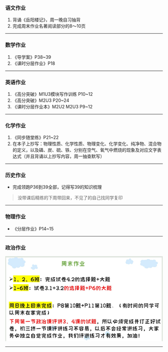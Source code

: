 ### 语文作业
1. 背诵《岳阳楼记》，周一晚自习抽背
2. 完成周末作业名著阅读部分的8～10页
---

### 数学作业
1. 《导学案》P38~39
2. 《课时分层作业》P18
---

### 英语作业
1. 《高分突破》M1U3模块写作训练 P10~12
2. 《高分突破》M2U3 P20~24
3. 《课时分层作业本》M2U2 M2U3 P9~12
---

### 化学作业
1. 《同步随堂练》P21~22
2. 在本子上抄写：物理性质、化学性质、物理变化、化学变化、纯净物、混合物的定义，以及磷、炭、硫、铁、分别在空气、氧气中燃烧的现象及对应文字表达式（并且背诵以上抄写内容，周一抽查默写）
---

### 历史作业
- 完成领跑P36到39全部，记得写39的知识梳理
> 没带课后精练的下周带回来，不见了的自己找同学复印
---

### 物理作业
- 《分层作业》P14~15
---

### 政治作业
![hw](/hw_G9S1/_image/2p.jpg)

---
